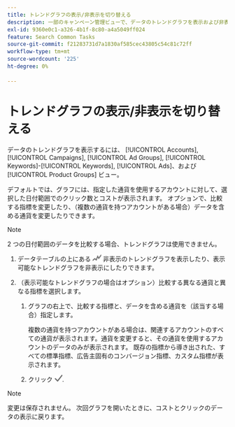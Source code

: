 ```yaml
---
title: トレンドグラフの表示/非表示を切り替える
description: 一部のキャンペーン管理ビューで、データのトレンドグラフを表示および非表示にする方法を説明します。
exl-id: 9360e0c1-a326-4b1f-8c80-a4a5049ff024
feature: Search Common Tasks
source-git-commit: f21283731d7a1830af585cec43805c54c81c72ff
workflow-type: tm+mt
source-wordcount: '225'
ht-degree: 0%

---
```


# トレンドグラフの表示/非表示を切り替える

データのトレンドグラフを表示するには、 [!UICONTROL Accounts], [!UICONTROL Campaigns], [!UICONTROL Ad Groups], [!UICONTROL Keywords]-[!UICONTROL Keywords], [!UICONTROL Ads]、および [!UICONTROL Product Groups] ビュー。

デフォルトでは、グラフには、指定した通貨を使用するアカウントに対して、選択した日付範囲でのクリック数とコストが表示されます。 オプションで、比較する指標を変更したり、（複数の通貨を持つアカウントがある場合）データを含める通貨を変更したりできます。

>[!NOTE]
>
>2 つの日付範囲のデータを比較する場合、トレンドグラフは使用できません。

1. データテーブルの上にある ![グラフ](/help/search-social-commerce/assets/trend-chart.png "グラフ") 非表示のトレンドグラフを表示したり、表示可能なトレンドグラフを非表示にしたりできます。

1. （表示可能なトレンドグラフの場合はオプション）比較する異なる通貨と異なる指標を選択します。

   1. グラフの右上で、比較する指標と、データを含める通貨を（該当する場合）指定します。

      複数の通貨を持つアカウントがある場合は、関連するアカウントのすべての通貨が表示されます。通貨を変更すると、その通貨を使用するアカウントのデータのみが表示されます。 既存の指標から導き出された、すべての標準指標、広告主固有のコンバージョン指標、カスタム指標が表示されます。

   1. クリック ![保存](/help/search-social-commerce/assets/save-checkmark.png "保存").

>[!NOTE]
>
>変更は保存されません。 次回グラフを開いたときに、コストとクリックのデータの表示に戻ります。
